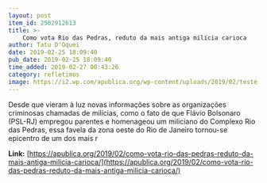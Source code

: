 ```yaml
---
layout: post
item_id: 2502912613
title: >-
    Como vota Rio das Pedras, reduto da mais antiga milícia carioca
author: Tatu D'Oquei
date: 2019-02-25 18:09:40
pub_date: 2019-02-25 18:09:40
time_added: 2019-02-27 00:43:26
category: refletimos
image: https://i2.wp.com/apublica.org/wp-content/uploads/2019/02/teste-imagem-urna.jpg?fit=874%2C500&ssl=1
---
```


Desde que vieram à luz novas informações sobre as organizações criminosas chamadas de milícias, como o fato de que Flávio Bolsonaro (PSL-RJ) empregou parentes e homenageou um miliciano do Complexo Rio das Pedras, essa favela da zona oeste do Rio de Janeiro tornou-se epicentro de um dos mais r

**Link:** [https://apublica.org/2019/02/como-vota-rio-das-pedras-reduto-da-mais-antiga-milicia-carioca/](https://apublica.org/2019/02/como-vota-rio-das-pedras-reduto-da-mais-antiga-milicia-carioca/)

